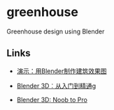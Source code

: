 # greenhouse

Greenhouse design using Blender

## Links

- [演示：用Blender制作建筑效果图](http://www.micro-bridge.com/news/news.asp?id=1457)

- [Blender 3D︰从入门到精通](http://zh.wikibooks.org/wiki/Blender_3D%EF%B8%B0%E5%BE%9E%E5%85%A5%E9%96%80%E5%88%B0%E7%B2%BE%E9%80%9A)g

- [Blender 3D: Noob to Pro](http://en.wikibooks.org/wiki/Blender_3D:_Noob_to_Pro)
